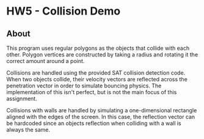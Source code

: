 # HW5 - Collision Demo

## About

This program uses regular polygons as the objects that collide with each other. Polygon vertices are constructed by taking a radius and rotating it the correct amount around a point.

Collisions are handled using the provided SAT collision detection code. When two objects collide, their velocity vectors are reflected across the penetration vector in order to simulate bouncing physics. The implementation of this isn't perfect, but is not the main focus of this assignment.

Collisions with walls are handled by simulating a one-dimensional rectangle aligned with the edges of the screen. In this case, the reflection vector can be hardcoded since an objects reflection when colliding with a wall is always the same.